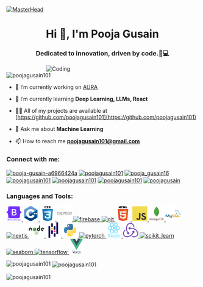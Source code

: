 [![MasterHead](https://www.canva.com/design/DAGCwI7MkeI/ybV4wRdCo92MLSE8Wu2d1g/view?utm_content=DAGCwI7MkeI&utm_campaign=designshare&utm_medium=link&utm_source=viewer)](https://github.com/poojagusain101)
<h1 align="center">Hi 👋, I'm Pooja Gusain</h1>
<h3 align="center">Dedicated to innovation, driven by code.🌟💻</h3>
<img align="right" alt="Coding" width="400" src="https://encrypted-tbn0.gstatic.com/images?q=tbn:ANd9GcRdkNc3CIF8ZSiGCN18ztWcnigto7sf9hH1lYZI1gDkBw&s">
<p align="left"> <img src="https://komarev.com/ghpvc/?username=poojagusain101&label=Profile%20views&color=0e75b6&style=flat" alt="poojagusain101"> </p>

- 🔭 I’m currently working on [AURA](https://github.com/Himanshu0-1-0/AURA)

- 🌱 I’m currently learning **Deep Learning, LLMs, React**

- 👨‍💻 All of my projects are available at [https://github.com/poojagusain101](https://github.com/poojagusain101)

- 💬 Ask me about **Machine Learning**

- 📫 How to reach me **poojagusain101@gmail.com**

<h3 align="left">Connect with me:</h3>
<p align="left">
<a href="https://linkedin.com/in/pooja-gusain-a6966424a" target="blank"><img align="center" src="https://raw.githubusercontent.com/rahuldkjain/github-profile-readme-generator/master/src/images/icons/Social/linked-in-alt.svg" alt="pooja-gusain-a6966424a" height="30" width="40" /></a>
<a href="https://kaggle.com/poojagusain101" target="blank"><img align="center" src="https://raw.githubusercontent.com/rahuldkjain/github-profile-readme-generator/master/src/images/icons/Social/kaggle.svg" alt="poojagusain101" height="30" width="40" /></a>
<a href="https://instagram.com/pooja_gusain16" target="blank"><img align="center" src="https://raw.githubusercontent.com/rahuldkjain/github-profile-readme-generator/master/src/images/icons/Social/instagram.svg" alt="pooja_gusain16" height="30" width="40" /></a>
<a href="https://www.codechef.com/users/poojagusain101" target="blank"><img align="center" src="https://cdn.jsdelivr.net/npm/simple-icons@3.1.0/icons/codechef.svg" alt="poojagusain101" height="30" width="40" /></a>
<a href="https://www.hackerrank.com/poojagusain101" target="blank"><img align="center" src="https://raw.githubusercontent.com/rahuldkjain/github-profile-readme-generator/master/src/images/icons/Social/hackerrank.svg" alt="poojagusain101" height="30" width="40" /></a>
<a href="https://codeforces.com/profile/poojagusain101" target="blank"><img align="center" src="https://raw.githubusercontent.com/rahuldkjain/github-profile-readme-generator/master/src/images/icons/Social/codeforces.svg" alt="poojagusain101" height="30" width="40" /></a>
<a href="https://www.leetcode.com/poojagusain" target="blank"><img align="center" src="https://raw.githubusercontent.com/rahuldkjain/github-profile-readme-generator/master/src/images/icons/Social/leet-code.svg" alt="poojagusain" height="30" width="40" /></a>
</p>

<h3 align="left">Languages and Tools:</h3>
<p align="left"> <a href="https://getbootstrap.com" target="_blank" rel="noreferrer"> <img src="https://raw.githubusercontent.com/devicons/devicon/master/icons/bootstrap/bootstrap-plain-wordmark.svg" alt="bootstrap" width="40" height="40"/> </a> <a href="https://www.w3schools.com/cpp/" target="_blank" rel="noreferrer"> <img src="https://raw.githubusercontent.com/devicons/devicon/master/icons/cplusplus/cplusplus-original.svg" alt="cplusplus" width="40" height="40"/> </a> <a href="https://www.w3schools.com/css/" target="_blank" rel="noreferrer"> <img src="https://raw.githubusercontent.com/devicons/devicon/master/icons/css3/css3-original-wordmark.svg" alt="css3" width="40" height="40"/> </a> <a href="https://expressjs.com" target="_blank" rel="noreferrer"> <img src="https://raw.githubusercontent.com/devicons/devicon/master/icons/express/express-original-wordmark.svg" alt="express" width="40" height="40"/> </a> <a href="https://firebase.google.com/" target="_blank" rel="noreferrer"> <img src="https://www.vectorlogo.zone/logos/firebase/firebase-icon.svg" alt="firebase" width="40" height="40"/> </a> <a href="https://git-scm.com/" target="_blank" rel="noreferrer"> <img src="https://www.vectorlogo.zone/logos/git-scm/git-scm-icon.svg" alt="git" width="40" height="40"/> </a> <a href="https://www.w3.org/html/" target="_blank" rel="noreferrer"> <img src="https://raw.githubusercontent.com/devicons/devicon/master/icons/html5/html5-original-wordmark.svg" alt="html5" width="40" height="40"/> </a> <a href="https://developer.mozilla.org/en-US/docs/Web/JavaScript" target="_blank" rel="noreferrer"> <img src="https://raw.githubusercontent.com/devicons/devicon/master/icons/javascript/javascript-original.svg" alt="javascript" width="40" height="40"/> </a> <a href="https://www.mongodb.com/" target="_blank" rel="noreferrer"> <img src="https://raw.githubusercontent.com/devicons/devicon/master/icons/mongodb/mongodb-original-wordmark.svg" alt="mongodb" width="40" height="40"/> </a> <a href="https://www.mysql.com/" target="_blank" rel="noreferrer"> <img src="https://raw.githubusercontent.com/devicons/devicon/master/icons/mysql/mysql-original-wordmark.svg" alt="mysql" width="40" height="40"/> </a> <a href="https://nextjs.org/" target="_blank" rel="noreferrer"> <img src="https://cdn.worldvectorlogo.com/logos/nextjs-2.svg" alt="nextjs" width="40" height="40"/> </a> <a href="https://nodejs.org" target="_blank" rel="noreferrer"> <img src="https://raw.githubusercontent.com/devicons/devicon/master/icons/nodejs/nodejs-original-wordmark.svg" alt="nodejs" width="40" height="40"/> </a> <a href="https://pandas.pydata.org/" target="_blank" rel="noreferrer"> <img src="https://raw.githubusercontent.com/devicons/devicon/2ae2a900d2f041da66e950e4d48052658d850630/icons/pandas/pandas-original.svg" alt="pandas" width="40" height="40"/> </a> <a href="https://www.python.org" target="_blank" rel="noreferrer"> <img src="https://raw.githubusercontent.com/devicons/devicon/master/icons/python/python-original.svg" alt="python" width="40" height="40"/> </a> <a href="https://pytorch.org/" target="_blank" rel="noreferrer"> <img src="https://www.vectorlogo.zone/logos/pytorch/pytorch-icon.svg" alt="pytorch" width="40" height="40"/> </a> <a href="https://reactjs.org/" target="_blank" rel="noreferrer"> <img src="https://raw.githubusercontent.com/devicons/devicon/master/icons/react/react-original-wordmark.svg" alt="react" width="40" height="40"/> </a> <a href="https://redux.js.org" target="_blank" rel="noreferrer"> <img src="https://raw.githubusercontent.com/devicons/devicon/master/icons/redux/redux-original.svg" alt="redux" width="40" height="40"/> </a> <a href="https://scikit-learn.org/" target="_blank" rel="noreferrer"> <img src="https://upload.wikimedia.org/wikipedia/commons/0/05/Scikit_learn_logo_small.svg" alt="scikit_learn" width="40" height="40"/> </a> <a href="https://seaborn.pydata.org/" target="_blank" rel="noreferrer"> <img src="https://seaborn.pydata.org/_images/logo-mark-lightbg.svg" alt="seaborn" width="40" height="40"/> </a> <a href="https://www.tensorflow.org" target="_blank" rel="noreferrer"> <img src="https://www.vectorlogo.zone/logos/tensorflow/tensorflow-icon.svg" alt="tensorflow" width="40" height="40"/> </a> <a href="https://vuejs.org/" target="_blank" rel="noreferrer"> <img src="https://raw.githubusercontent.com/devicons/devicon/master/icons/vuejs/vuejs-original-wordmark.svg" alt="vuejs" width="40" height="40"/> </a> </p>

<p><img align="left" src="https://github-readme-stats.vercel.app/api/top-langs?username=poojagusain101&show_icons=true&locale=en&layout=compact" alt="poojagusain101" /></p>

<p>&nbsp;<img align="center" src="https://github-readme-stats.vercel.app/api?username=poojagusain101&show_icons=true&locale=en" alt="poojagusain101" /></p>

<p><img align="center" src="https://github-readme-streak-stats.herokuapp.com/?user=poojagusain101&" alt="poojagusain101" /></p>
